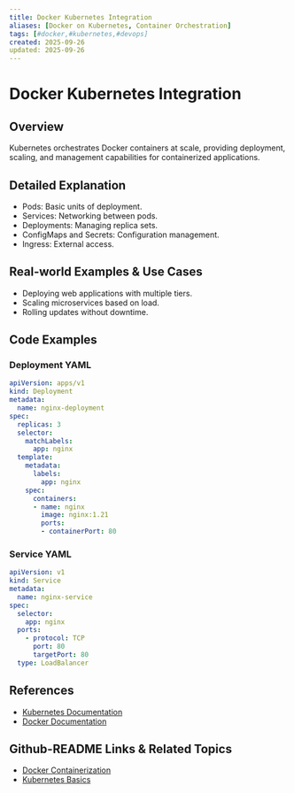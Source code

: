 ```yaml
---
title: Docker Kubernetes Integration
aliases: [Docker on Kubernetes, Container Orchestration]
tags: [#docker,#kubernetes,#devops]
created: 2025-09-26
updated: 2025-09-26
---
```


# Docker Kubernetes Integration

## Overview

Kubernetes orchestrates Docker containers at scale, providing deployment, scaling, and management capabilities for containerized applications.

## Detailed Explanation

- Pods: Basic units of deployment.
- Services: Networking between pods.
- Deployments: Managing replica sets.
- ConfigMaps and Secrets: Configuration management.
- Ingress: External access.

## Real-world Examples & Use Cases

- Deploying web applications with multiple tiers.
- Scaling microservices based on load.
- Rolling updates without downtime.

## Code Examples

### Deployment YAML

```yaml
apiVersion: apps/v1
kind: Deployment
metadata:
  name: nginx-deployment
spec:
  replicas: 3
  selector:
    matchLabels:
      app: nginx
  template:
    metadata:
      labels:
        app: nginx
    spec:
      containers:
      - name: nginx
        image: nginx:1.21
        ports:
        - containerPort: 80
```

### Service YAML

```yaml
apiVersion: v1
kind: Service
metadata:
  name: nginx-service
spec:
  selector:
    app: nginx
  ports:
    - protocol: TCP
      port: 80
      targetPort: 80
  type: LoadBalancer
```

## References

- [Kubernetes Documentation](https://kubernetes.io/docs/)
- [Docker Documentation](https://docs.docker.com/)

## Github-README Links & Related Topics

- [Docker Containerization](./docker-containerization/README.md)
- [Kubernetes Basics](./kubernetes-basics/README.md)
